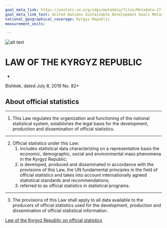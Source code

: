 ```yaml
---
goal_meta_link: https://unstats.un.org/sdgs/metadata/files/Metadata-17-18-02.pdf
goal_meta_link_text: United Nations Sustainable Development Goals Metadata (pdf 468kB)
national_geographical_coverage: Kyrgyz Republic
measurement_units: 

---
```

 
![alt text](http://www.stat.kg/static/images/logo.png "Logo Title Text 1")

# LAW OF THE KYRGYZ REPUBLIC
*
Bishkek, dated July 8, 2019 No. 82*
## About official statistics

***

1. This Law regulates the organization and functioning of the national statistical system, establishes the legal basis for the development, production and dissemination of official statistics.

***

2. Official statistics under this Law:
   1. includes statistical data characterizing on a representative basis the economic, demographic, social and environmental mass phenomena in the Kyrgyz Republic;
   2. is developed, produced and disseminated in accordance with the provisions of this Law, the UN fundamental principles in the field of official statistics and takes into account internationally agreed statistical standards and recommendations;
   3. referred to as official statistics in statistical programs.

***

3. The provisions of this Law shall apply to all data available to the producers of official statistics used for the development, production and dissemination of official statistical information.

[Law of the Kyrgyz Republic on official statistics](http://www.stat.kg/media/files/2399f49c-47b5-4cc7-ae2a-61f7fce6906f.doc)
